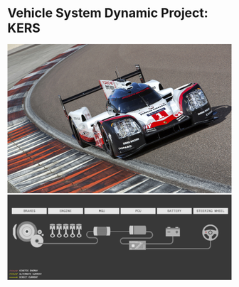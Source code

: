 # Vehicle System Dynamic Project: KERS
![](Report/Images/Porsche%20919%20Hybrid%20-%20wec2017.jpg)
![](Report/Images/KERSgif.gif)

